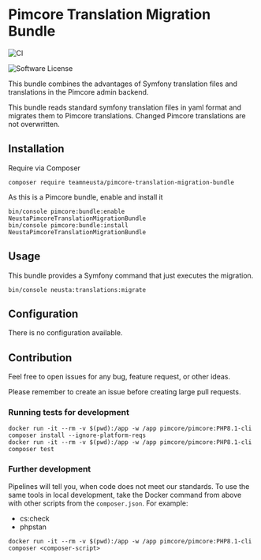 # Pimcore Translation Migration Bundle

![CI](https://github.com/teamneusta/pimcore-translation-migration-bundle/actions/workflows/test-and-qa.yaml/badge.svg)

![Software License](https://img.shields.io/badge/license-GPLv3-informational.svg)

This bundle combines the advantages of Symfony translation files and translations in the Pimcore admin backend.

This bundle reads standard symfony translation files in yaml format and migrates them to Pimcore translations. Changed Pimcore translations are not overwritten.

## Installation

Require via Composer

```shell
composer require teamneusta/pimcore-translation-migration-bundle
```

As this is a Pimcore bundle, enable and install it
```shell
bin/console pimcore:bundle:enable NeustaPimcoreTranslationMigrationBundle
bin/console pimcore:bundle:install NeustaPimcoreTranslationMigrationBundle
```

## Usage

This bundle provides a Symfony command that just executes the migration.

```shell
bin/console neusta:translations:migrate
```

## Configuration

There is no configuration available.

## Contribution

Feel free to open issues for any bug, feature request, or other ideas.

Please remember to create an issue before creating large pull requests.

### Running tests for development

```shell
docker run -it --rm -v $(pwd):/app -w /app pimcore/pimcore:PHP8.1-cli composer install --ignore-platform-reqs
docker run -it --rm -v $(pwd):/app -w /app pimcore/pimcore:PHP8.1-cli composer test
```

### Further development

Pipelines will tell you, when code does not meet our standards. To use the same tools in local development, take the Docker command from above with other scripts from the `composer.json`. For example:

* cs:check
* phpstan

```shell
docker run -it --rm -v $(pwd):/app -w /app pimcore/pimcore:PHP8.1-cli composer <composer-script>
```
